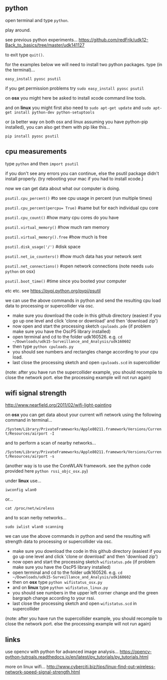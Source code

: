 python
--------------------

open terminal and type `python`.

play around.

see previous python experiments... <https://github.com/redFrik/udk12-Back_to_basics/tree/master/udk141127>

to exit type `quit()`.

for the examples below we will need to install two python packages. type (in the terminal)...

`easy_install pyosc psutil`

if you get permission problems try `sudo easy_install pyosc psutil`

on **osx** you might here be asked to install xcode command line tools.

and on **linux** you might first also need to `sudo apt-get update` and `sudo apt-get install python-dev python-setuptools`

or (a better way on both osx and linux assuming you have python-pip installed), you can also get them with pip like this...

`pip install pyosc psutil`

cpu measurements
--

type `python` and then `import psutil`

if you don't see any errors you can continue, else the psutil package didn't install properly. (try rebooting your mac if you had to install xcode.)

now we can get data about what our computer is doing.

`psutil.cpu_percent()`  #to see cpu usage in percent (run multiple times)

`psutil.cpu_percent(percpu= True)`  #same but for each individual cpu core

`psutil.cpu_count()`  #how many cpu cores do you have

`psutil.virtual_memory()`  #how much ram memory

`psutil.virtual_memory().free`  #how much is free

`psutil.disk_usage('/')`  #disk space

`psutil.net_io_counters()`  #how much data has your network sent

`psutil.net_connections()`  #open network connections (note needs `sudo python` on osx)

`psutil.boot_time()`  #time since you booted your computer

etc etc. see <https://pypi.python.org/pypi/psutil>

we can use the above commands in python and send the resulting cpu load data to processing or supercollider via osc.

* make sure you download the code in this github directory (easiest if you go up one level and click 'clone or download' and then 'download zip')
* now open and start the processing sketch `cpuloads.pde` (if problem make sure you have the OscP5 library installed)
* open terminal and cd to the folder udk160526. e.g. `cd ~/Downloads/udk15-Surveillance_and_Analysis/udk160602`
* then type `python cpuloads.py`
* you should see numbers and rectangles change according to your cpu load.
* last close the processing sketch and open `cpuloads.scd` in supercollider

(note: after you have run the supercollider example, you should recompile to close the network port. else the processing example will not run again)

wifi signal strength
--

<http://www.nearfield.org/2011/02/wifi-light-painting>

on **osx** you can get data about your current wifi network using the following command in terminal...

`/System/Library/PrivateFrameworks/Apple80211.framework/Versions/Current/Resources/airport -I`

and to perform a scan of nearby networks...

`/System/Library/PrivateFrameworks/Apple80211.framework/Versions/Current/Resources/airport -s`

(another way is to use the CoreWLAN framework. see the python code provided here `python rssi_objc_osx.py`)

under **linux** use...

`iwconfig wlan0`

or...

`cat /proc/net/wireless`

and to scan nerby networks...

`sudo iwlist wlan0 scanning`

we can use the above commands in python and send the resulting wifi strength data to processing or supercollider via osc.

* make sure you download the code in this github directory (easiest if you go up one level and click 'clone or download' and then 'download zip')
* now open and start the processing sketch `wifistatus.pde` (if problem make sure you have the OscP5 library installed)
* open terminal and cd to the folder udk160526. e.g. `cd ~/Downloads/udk15-Surveillance_and_Analysis/udk160602`
* then on **osx** type `python wifistatus_osx.py`
* and on **linux** type `python wifistatus_linux.py`
* you should see numbers in the upper left corner change and the green bargraph change according to your rssi.
* last close the processing sketch and open `wifistatus.scd` in supercollider

(note: after you have run the supercollider example, you should recompile to close the network port. else the processing example will not run again)

links
--

use opencv with python for advanced image analysis... <https://opencv-python-tutroals.readthedocs.io/en/latest/py_tutorials/py_tutorials.html>

more on linux wifi... <http://www.cyberciti.biz/tips/linux-find-out-wireless-network-speed-signal-strength.html>
